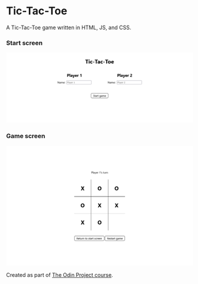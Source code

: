 # Tic-Tac-Toe

A Tic-Tac-Toe game written in HTML, JS, and CSS.

### Start screen
![Layout of the start screen](./images/start-screen.png)

### Game screen
![Layout of the page during gameplay](./images/game.png)

Created as part of [The Odin Project course](https://www.theodinproject.com/).